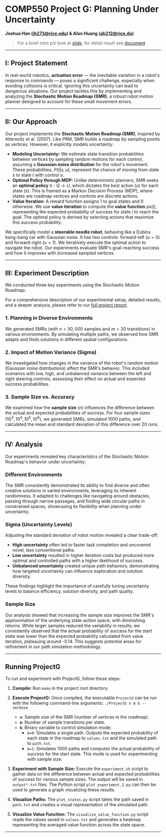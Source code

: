 
# COMP550 Project G: Planning Under Uncertainty

**Joshua Han (jh273@rice.edu) & Alan Huang (ah212@rice.du)**

> For a brief intro plz look at [slide](Document/COMP550%20Project%20G%20-%20Joshua,%20Alan.pdf), for detail result see [document](Document/COMP550%20Project%20G%20Report.pdf)
---
## I: Project Statement

In real-world robotics, **actuation error** — the inevitable variation in a robot's response to commands — poses a significant challenge, especially when avoiding collisions is critical. Ignoring this uncertainty can lead to dangerous situations. Our project tackles this by implementing and analyzing the **Stochastic Motion Roadmap (SMR)**, a robust robot motion planner designed to account for these small movement errors.

---

## II: Our Approach

Our project implements the **Stochastic Motion Roadmap (SMR)**, inspired by Alterovitz et al. (2007). Like PRM, SMR builds a roadmap by sampling points as vertices. However, it explicitly models uncertainty:

* **Modeling Uncertainty:** We estimate state transition probabilities between vertices by sampling random motions for each control, assuming a **Gaussian noise distribution** for the robot's movement. These probabilities, $P(t | s, u)$, represent the chance of moving from state $s$ to state $t$ with control $u$.
* **Optimal Policy through MDP:** Unlike deterministic planners, SMR seeks an **optimal policy** $\pi: Q \rightarrow U$, which dictates the best action ($u$) for each state ($s$). This is framed as a Markov Decision Process (MDP), where states are roadmap vertices and controls are discrete actions.
* **Value Iteration:** A reward function assigns 1 to goal states and 0 otherwise. We use **value iteration** to compute the **value function** $ps(i)$, representing the expected probability of success for state $i$ to reach the goal. The optimal policy is derived by selecting actions that maximize this success probability.

We specifically model a **steerable needle robot**, behaving like a Dubins bang-bang car with Gaussian noise. It has two controls: forward-left ($u=0$) and forward-right ($u=1$). We iteratively execute the optimal action to navigate the robot. Our experiments evaluate SMR's goal-reaching success and how it improves with increased sampled vertices.

---

## III: Experiment Description

We conducted three key experiments using the Stochastic Motion Roadmap:

For a comprehensive description of our experimental setup, detailed results, and a deeper analysis, please refer to our [full project report](../comp550_project_g/Document/COMP550%20Project%20G%20Report.pdf).

### 1. Planning in Diverse Environments

We generated SMRs (with $n=50,000$ samples and $m=20$ transitions) in various environments. By simulating multiple paths, we observed how SMR adapts and finds solutions in different spatial configurations.

### 2. Impact of Motion Variance (Sigma)

We investigated how changes in the variance of the robot's random motion (Gaussian noise distributions) affect the SMR's behavior. This included scenarios with low, high, and unbalanced variance between the left and right steering controls, assessing their effect on actual and expected success probabilities.

### 3. Sample Size vs. Accuracy

We examined how the **sample size** ($n$) influences the difference between the actual and expected probabilities of success. For four sample sizes ($10^3, 10^4, 10^5, 10^6$), we generated SMRs, simulated 1000 paths, and calculated the mean and standard deviation of this difference over 20 runs.

---

## IV: Analysis

Our experiments revealed key characteristics of the Stochastic Motion Roadmap's behavior under uncertainty:

### Different Environments

The SMR consistently demonstrated its ability to find diverse and often creative solutions in varied environments, leveraging its inherent randomness. It adapted to challenges like navigating around obstacles, passing through narrow passages, and finding wide circular paths in constrained spaces, showcasing its flexibility when planning under uncertainty.

### Sigma (Uncertainty Levels)

Adjusting the standard deviation of robot motion revealed a clear trade-off:
* **High uncertainty** often led to faster task completion and uncovered novel, less conventional paths.
* **Low uncertainty** resulted in higher iteration costs but produced more optimal and controlled paths with a higher likelihood of success.
* **Unbalanced uncertainty** created unique path behaviors, demonstrating how targeted uncertainty can influence exploration and solution diversity.

These findings highlight the importance of carefully tuning uncertainty levels to balance efficiency, solution diversity, and path quality.

### Sample Size

Our analysis showed that increasing the sample size improves the SMR's approximation of the underlying state-action space, with diminishing returns. While larger samples reduced the variability in results, we consistently observed that the actual probability of success for the start state was lower than the expected probability calculated from value iteration, plateauing around -0.14. This suggests potential areas for refinement in our path simulation methodology.

---

## Running ProjectG

To run and experiment with ProjectG, follow these steps:

1.  **Compile:**
    Run `make` in the project root directory.

2.  **Execute ProjectG:**
    Once compiled, the executable `ProjectG` can be run with the following command-line arguments:
    `./ProjectG n m b --verbose`
    * **`n`**: Sample size of the SMR (number of vertices in the roadmap).
    * **`m`**: Number of sample transitions per state.
    * **`b`**: Binary variable to control simulation mode:
        * `b=0`: Simulates a single path. Outputs the expected probability of each state in the roadmap to `values.txt` and the simulated path to `path.txt`.
        * `b=1`: Simulates 1000 paths and computes the actual probability of success for the start state. This mode is used for experimenting with sample size.

3.  **Experiment with Sample Size:**
    Execute the `experiment.sh` script to gather data on the difference between actual and expected probabilities of success for various sample sizes. The output will be saved in `output*.txt` files.
    The Python script `plot_experiment_2.py` can then be used to generate a graph visualizing these results.

4.  **Visualize Paths:**
    The `plot_states.py` script takes the path saved in `path.txt` and creates a visual representation of the simulated path.

5.  **Visualize Value Function:**
    The `visualize_value_function.py` script reads the values saved in `values.txt` and generates a heatmap representing the averaged value function across the state space.

---
